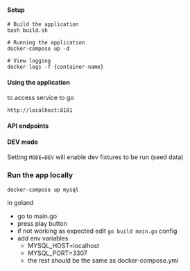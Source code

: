 #### Setup
```    
# Build the application
bash build.sh

# Running the application
docker-compose up -d

# View logging 
docker logs -f {container-name}
```

#### Using the application

to access service to go 

`http://localhost:8181`
    
#### API endpoints


#### DEV mode
Setting `MODE=DEV` will enable dev fixtures to be run (seed data)

### Run the app locally
`docker-compose up mysql`

in goland 
- go to main.go
- press play button
- if not working as expected edit `go build main.go` config
- add env variables 
    - MYSQL_HOST=localhost
    - MYSQL_PORT=3307
    - the rest should be the same as docker-compose.yml